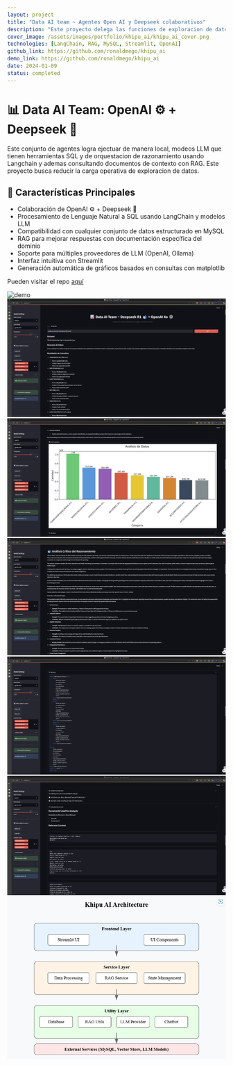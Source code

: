 ```yaml
---
layout: project
title: "Data AI team ~ Agentes Open AI y Deepseek colaborativos"
description: "Este proyecto delega las funciones de exploracion de datos y analisis critico a agentes OpenAI ⚙️ y Deepseek 🐋"
cover_image: /assets/images/portfolio/khipu_ai/khipu_ai_cover.png
technologies: [LangChain, RAG, MySQL, Streamlit, OpenAI]
github_link: https://github.com/ronaldmego/khipu_ai
demo_link: https://github.com/ronaldmego/khipu_ai
date: 2024-01-09
status: completed
---
```


# 📊 Data AI Team: OpenAI ⚙️ + Deepseek 🐋

Este conjunto de agentes logra ejectuar de manera local, modeos LLM que tienen herramientas SQL y de orquestacion de razonamiento usando Langchain y ademas consultando documentos de contexto con RAG. Este proyecto busca reducir la carga operativa de exploracion de datos.

## 🌟 Características Principales

- Colaboración de OpenAI ⚙️ + Deepseek 🐋
- Procesamiento de Lenguaje Natural a SQL usando LangChain y modelos LLM
- Compatibilidad con cualquier conjunto de datos estructurado en MySQL
- RAG para mejorar respuestas con documentación específica del dominio
- Soporte para múltiples proveedores de LLM (OpenAI, Ollama)
- Interfaz intuitiva con Streamlit
- Generación automática de gráficos basados en consultas con matplotlib

Pueden visitar el repo [aquí](https://github.com/ronaldmego/agent-sql-khipu_ai)

![demo](/assets/images/portfolio/khipu_ai/khipu_AI.gif)
![demo](/assets/images/portfolio/khipu_ai/khipu000.png)
![demo](/assets/images/portfolio/khipu_ai/khipu001.png)
![demo](/assets/images/portfolio/khipu_ai/khipu003.png)
![demo](/assets/images/portfolio/khipu_ai/khipu004.png)
![demo](/assets/images/portfolio/khipu_ai/khipu005.png)
![demo](/assets/images/portfolio/khipu_ai/khipu006.png)